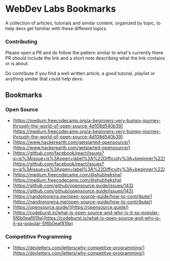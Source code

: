 # WebDev Labs Bookmarks

A collection of articles, tutorials and similar content, organized by topic, to help devs get familiar with these different topics. 


### Contributing

Please open a PR and do follow the pattern similar to what's currently there. PR should include the link and a short note describing what the link contains or is about.

Do contribute if you find a well written article, a good tutorial, playlist or anything similar that could help devs.


## Bookmarks

### Open Source

- [https://medium.freecodecamp.org/a-beginners-very-bumpy-journey-through-the-world-of-open-source-4d108d540b39](https://medium.freecodecamp.org/a-beginners-very-bumpy-journey-through-the-world-of-open-source-4d108d540b39)
- [https://www.hackerearth.com/getstarted-opensource/](https://www.hackerearth.com/getstarted-opensource/)
- [https://github.com/facebook/react/issues?q=is%3Aissue+is%3Aopen+label%3A%22Difficulty%3A+beginner%22](https://github.com/facebook/react/issues?q=is%3Aissue+is%3Aopen+label%3A%22Difficulty%3A+beginner%22)
- [https://medium.freecodecamp.com/@shubheksha](https://medium.freecodecamp.com/@shubheksha)
- [https://github.com/github/opensource.guide/issues/143](https://github.com/github/opensource.guide/issues/143)
- [https://nandomoreira.me/open-source-guide/how-to-contribute/](https://nandomoreira.me/open-source-guide/how-to-contribute/)
- [https://opensource.guide/](https://opensource.guide/)
- [https://codeburst.io/what-is-open-source-and-why-is-it-so-popular-5f6b0eaf819a](https://codeburst.io/what-is-open-source-and-why-is-it-so-popular-5f6b0eaf819a)

### Competitive Programming

- [https://devletters.com/letters/why-competitve-programming/](https://devletters.com/letters/why-competitve-programming/)
